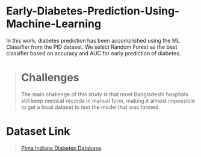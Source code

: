 # Early-Diabetes-Prediction-Using-Machine-Learning
In this work, diabetes prediction has been accomplished using the ML Classifier from the PID dataset. We select Random Forest as the best classifier based on accuracy and AUC for early prediction of diabetes.
> # Challenges
> The main challenge of this study is that most Bangladeshi hospitals still keep medical records in manual form, making it almost impossible to get a local dataset to test the model that was formed.

# Dataset Link
> [Pima Indians Diabetes Database](https://www.kaggle.com/datasets/uciml/pima-indians-diabetes-database/).
